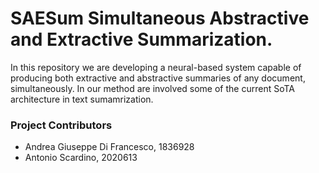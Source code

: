 # SAESum Simultaneous Abstractive and Extractive Summarization.
In this repository we are developing a neural-based system capable of producing both extractive and abstractive summaries of any document, simultaneously. In our method are involved some of the current SoTA architecture in text sumamrization.

### Project Contributors
* Andrea Giuseppe Di Francesco, 1836928
* Antonio Scardino, 2020613
